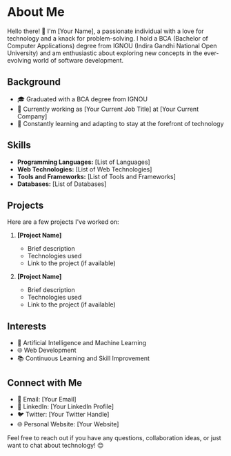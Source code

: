 # About Me

Hello there! 👋 I'm [Your Name], a passionate individual with a love for technology and a knack for problem-solving. I hold a BCA (Bachelor of Computer Applications) degree from IGNOU (Indira Gandhi National Open University) and am enthusiastic about exploring new concepts in the ever-evolving world of software development.

## Background

- 🎓 Graduated with a BCA degree from IGNOU
- 💼 Currently working as [Your Current Job Title] at [Your Current Company]
- 🚀 Constantly learning and adapting to stay at the forefront of technology

## Skills

- **Programming Languages:** [List of Languages]
- **Web Technologies:** [List of Web Technologies]
- **Tools and Frameworks:** [List of Tools and Frameworks]
- **Databases:** [List of Databases]

## Projects

Here are a few projects I've worked on:

1. **[Project Name]**
   - Brief description
   - Technologies used
   - Link to the project (if available)

2. **[Project Name]**
   - Brief description
   - Technologies used
   - Link to the project (if available)

## Interests

- 🤖 Artificial Intelligence and Machine Learning
- 🌐 Web Development
- 📚 Continuous Learning and Skill Improvement

## Connect with Me

- 📧 Email: [Your Email]
- 💼 LinkedIn: [Your LinkedIn Profile]
- 🐦 Twitter: [Your Twitter Handle]
- 🌐 Personal Website: [Your Website]

Feel free to reach out if you have any questions, collaboration ideas, or just want to chat about technology! 😊
